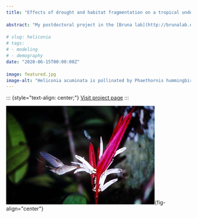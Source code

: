 ```yaml
---
title: "Effects of drought and habitat fragmentation on a tropical understory plant."

abstract: "My postdoctoral project in the [Bruna lab](http://brunalab.org/) at University of Florida involves analyzing long-term demographic data from an experimentally fragmented tropical forest experiment in Brazil."

# slug: heliconia
# tags:
# - modeling
# - demography
date: "2020-06-15T00:00:00Z"

image: featured.jpg
image-alt: "Heliconia acuminata is pollinated by Phaethornis hummingbirds."
---
```


::: {style="text-align: center;"}
[Visit project page](https://tropicos.netlify.app/project/heliconia/)
:::

![](featured.jpg){fig-align="center"}
